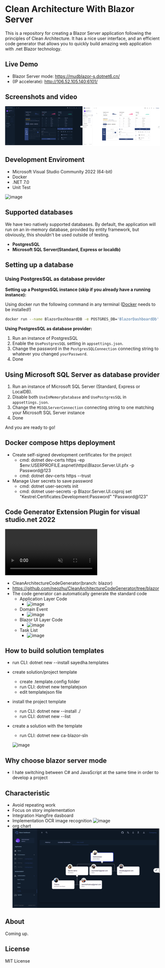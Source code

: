 # Clean Architecture With Blazor Server

This is a repository for creating a Blazor Server application following the principles of Clean Architecture. It has a
nice user interface, and an efficient code generator that allows you to quickly build amazing web application with .net
Blazor technology.

## Live Demo

- Blazor Server mode: https://mudblazor-s.dotnet6.cn/
- (IP accelerate): http://106.52.105.140:6101/

## Screenshots and video

[![Everything Is AWESOME](doc/page.png)](https://www.youtube.com/embed/GyZJl_dG-Pg "Everything Is AWESOME")

## Development Enviroment

- Microsoft Visual Studio Community 2022 (64-bit)
- Docker
- .NET 7.0
- Unit Test

![image](https://user-images.githubusercontent.com/1549611/183799080-380e1f01-ef80-4568-80d2-517514aa59e5.png)

## Supported databases

We have two natively supported databases. By default, the application will run on an in-memory database, provided by
entity framework, but obviously, this shouldn't be used outside of testing.

- **PostgresSQL**
- **Microsoft SQL Server(Standard, Express or localdb)**

## Setting up a database

### Using PostgresSQL as database provider

**Setting up a PostgresSQL instance (skip if you already have a running instance):**

Using docker run the following command in any terminal ([Docker](https://www.docker.com/) needs to be installed!)

```bash
docker run --name BlazorDashboardDB -e POSTGRES_DB='BlazorDashboardDb' -e POSTGRES_USER='BlazorDashboard' -e POSTGRES_PASSWORD='yourPassword' -p 5432:5432 postgres
```

**Using PostgresSQL as database provider:**

1. Run an instance of PostgresSQL
2. Enable the `UsePostgresSQL` setting in `appsettings.json`.
3. Change the password in the `PostgresSQLConnection` connecting string to whatever you changed `yourPassword`.
4. Done

## Using Microsoft SQL Server as database provider

1. Run an instance of Microsoft SQL Server (Standard, Express or LocalDB).
2. Disable both `UseInMemoryDatabase` and `UsePostgresSQL` in `appsettings.json`.
3. Change the `MSSQLServerConnection` connecting string to one matching your Microsoft SQL Server instance
4. Done

And you are ready to go!

## Docker compose https deployment

- Create self-signed development certificates for the project
    - cmd: dotnet dev-certs https -ep $env:USERPROFILE\.aspnet\https\Blazor.Server.UI.pfx -p Password@123
    - cmd: dotnet dev-certs https --trust
- Manage User secrets to save password
    - cmd: dotnet user-secrets init
    - cmd: dotnet user-secrets -p Blazor.Server.UI.csproj set "Kestrel:Certificates:Development:Password" "Password@123"

## Code Generator Extension Plugin for visual studio.net 2022

<div><video controls src="https://user-images.githubusercontent.com/1549611/197116874-f28414ca-7fc1-463a-b887-0754a5bb3e01.mp4" muted="false"></video></div>

- CleanArchitectureCodeGenerator(branch: blazor)
- https://github.com/neozhu/CleanArchitectureCodeGenerator/tree/blazor
- The code generator can automatically generate the standard code
    - Application Layer Code
        - ![image](https://user-images.githubusercontent.com/1549611/181414766-84850a90-3a21-47ed-afcf-1b5cdd602edf.png)
    - Domain Event
        - ![image](https://user-images.githubusercontent.com/1549611/183537303-058d6f49-fc45-4b77-8924-cc2e8266cad7.png)
    - Blazor UI Layer Code
        - ![image](https://user-images.githubusercontent.com/1549611/181414818-5c1c2dfc-5560-4ab2-8773-dc7c816730d4.png)
    - Task List
        - ![image](https://user-images.githubusercontent.com/1549611/183537444-3d1b2980-b131-4e9d-bfe1-7b475f760b57.png)

## How to build solution templates

- run CLI: dotnet new --install sayedha.templates
- create solution/project template
    - create .template.config folder
    - run CLI: dotnet new templatejson
    - edit templatejson file
- install the project template
    - run CLI:  dotnet new --install ./
    - run CLI:  dotnet new --list
- create a solution with the template
    - run CLI: dotnet new ca-blazor-sln

  ![image](https://user-images.githubusercontent.com/1549611/182025444-04c9c8db-2b11-44b3-8091-acffcc37a899.png)

## Why choose blazor server mode

- I hate switching between C# and JavaScript at the same time in order to develop a project

## Characteristic

- Avoid repeating work
- Focus on story implementation
- Integration Hangfire dasboard
- Implementation OCR image recognition
  ![image](https://user-images.githubusercontent.com/1549611/185576711-31ab3081-ba22-43f3-b837-c8f1de981442.png)
- org chart
  ![image](doc/orgchart.png)

## About

Coming up.

## License

MIT License
